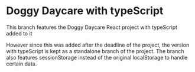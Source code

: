 # Doggy Daycare with typeScript
This branch features the Doggy Daycare React project with typeScript added to it

However since this was added after the deadline of the project, the version with typeScript is kept as a standalone branch of the project.
The branch also features sessionStorage instead of the original localStorage to handle certain data.
